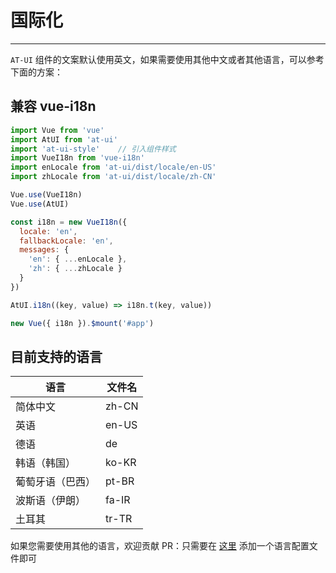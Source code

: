 # 国际化

----

`AT-UI` 组件的文案默认使用英文，如果需要使用其他中文或者其他语言，可以参考下面的方案：

## 兼容 vue-i18n

```js
import Vue from 'vue'
import AtUI from 'at-ui'
import 'at-ui-style'    // 引入组件样式
import VueI18n from 'vue-i18n'
import enLocale from 'at-ui/dist/locale/en-US'
import zhLocale from 'at-ui/dist/locale/zh-CN'

Vue.use(VueI18n)
Vue.use(AtUI)

const i18n = new VueI18n({
  locale: 'en',
  fallbackLocale: 'en',
  messages: {
    'en': { ...enLocale },
    'zh': { ...zhLocale }
  }
})

AtUI.i18n((key, value) => i18n.t(key, value))

new Vue({ i18n }).$mount('#app')
```

## 目前支持的语言

| 语言 | 文件名 |
|--- |--- |
| 简体中文 | zh-CN |
| 英语 | en-US |
| 德语 | de |
| 韩语（韩国） | ko-KR |
| 葡萄牙语（巴西） | pt-BR |
| 波斯语（伊朗） | fa-IR |
| 土耳其 | tr-TR |

如果您需要使用其他的语言，欢迎贡献 PR：只需要在 [这里](https://github.com/AT-UI/at-ui/blob/master/src/locale/lang/) 添加一个语言配置文件即可

